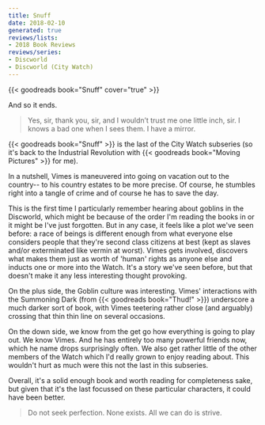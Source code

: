 ```yaml
---
title: Snuff
date: 2018-02-10
generated: true
reviews/lists:
- 2018 Book Reviews
reviews/series:
- Discworld
- Discworld (City Watch)
---
```

{{< goodreads book="Snuff" cover="true" >}}

And so it ends.  

> Yes, sir, thank you, sir, and I wouldn’t trust me one little inch, sir. I knows a bad one when I sees them. I have a mirror.

<!--more-->

{{< goodreads book="Snuff" >}} is the last of the City Watch subseries (so it's back to the Industrial Revolution with {{< goodreads book="Moving Pictures" >}} for me).  

In a nutshell, Vimes is maneuvered into going on vacation out to the country-- to his country estates to be more precise. Of course, he stumbles right into a tangle of crime and of course he has to save the day.  

This is the first time I particularly remember hearing about goblins in the Discworld, which might be because of the order I'm reading the books in or it might be I've just forgotten. But in any case, it feels like a plot we've seen before: a race of beings is different enough from what everyone else considers people that they're second class citizens at best (kept as slaves and/or exterminated like vermin at worst). Vimes gets involved, discovers what makes them just as worth of 'human' rights as anyone else and inducts one or more into the Watch. It's a story we've seen before, but that doesn't make it any less interesting thought provoking.  

On the plus side, the Goblin culture was interesting. Vimes' interactions with the Summoning Dark (from {{< goodreads book="Thud!" >}}) underscore a much darker sort of book, with Vimes teetering rather close (and arguably) crossing that thin thin line on several occasions.  

On the down side, we know from the get go how everything is going to play out. We know Vimes. And he has entirely too many powerful friends now, which he name drops surprisingly often. We also get rather little of the other members of the Watch which I'd really grown to enjoy reading about. This wouldn't hurt as much were this not the last in this subseries.  

Overall, it's a solid enough book and worth reading for completeness sake, but given that it's the last focussed on these particular characters, it could have been better.  

> Do not seek perfection. None exists. All we can do is strive.


